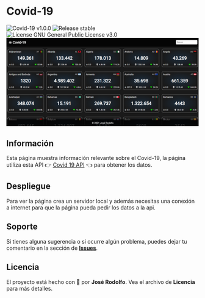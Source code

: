 # Covid-19
![Covid-19 v1.0.0](https://img.shields.io/badge/Covid--19-v1.0.0-brightgreen)
![Release stable](https://img.shields.io/badge/Release-stable-brightgreen)
![License GNU General Public License v3.0](https://img.shields.io/badge/License-GNU%20General%20Public%20License%20v3.0-blue)
![Covid-19](https://github.com/jric2002/covid-19/blob/master/.images/covid-19-statistics.png)

## Información
Esta página muestra información relevante sobre el Covid-19, la página utiliza esta API 👉 [Covid 19 API](https://covid19api.com/) 👈 para obtener los datos.

## Despliegue
Para ver la página crea un servidor local y además necesitas una conexión a internet para que la página pueda pedir los datos a la api.

## Soporte
Si tienes alguna sugerencia o si ocurre algún problema, puedes dejar tu comentario en la sección de [**Issues**](https://github.com/jric2002/covid-19/issues).

## Licencia
El proyecto está hecho con 💚 por **José Rodolfo**. Vea el archivo de **Licencia** para más detalles.